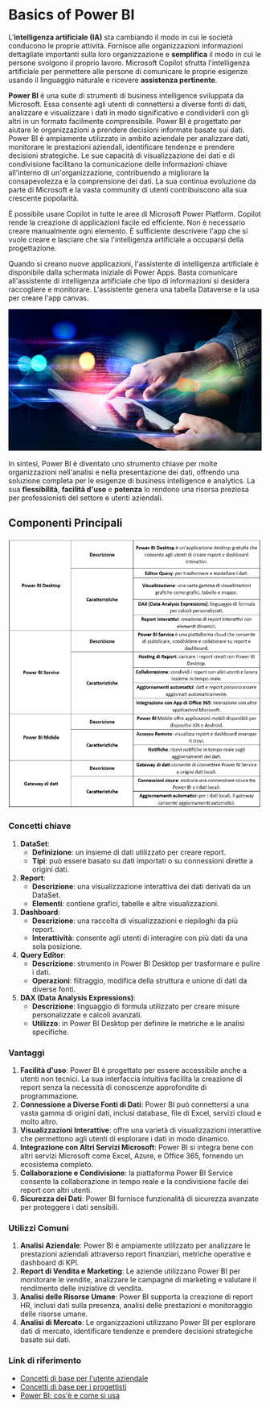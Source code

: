 # Basics of Power BI

L’**intelligenza artificiale (IA)** sta cambiando il modo in cui le società conducono le proprie attività. Fornisce alle organizzazioni informazioni dettagliate importanti sulla loro organizzazione e **semplifica** il modo in cui le persone svolgono il proprio lavoro. Microsoft Copilot sfrutta l'intelligenza artificiale per permettere alle persone di comunicare le proprie esigenze usando il linguaggio naturale e ricevere **assistenza pertinente**.

**Power BI** è una suite di strumenti di business intelligence sviluppata da Microsoft. Essa consente agli utenti di connettersi a diverse fonti di dati, analizzare e visualizzare i dati in modo significativo e condividerli con gli altri in un formato facilmente comprensibile. Power BI è progettato per aiutare le organizzazioni a prendere decisioni informate basate sui dati.
Power BI è ampiamente utilizzato in ambito aziendale per analizzare dati, monitorare le prestazioni aziendali, identificare tendenze e prendere decisioni strategiche. Le sue capacità di visualizzazione dei dati e di condivisione facilitano la comunicazione delle informazioni chiave all'interno di un'organizzazione, contribuendo a migliorare la consapevolezza e la comprensione dei dati. La sua continua evoluzione da parte di Microsoft e la vasta community di utenti contribuiscono alla sua crescente popolarità.

È possibile usare Copilot in tutte le aree di Microsoft Power Platform. Copilot rende la creazione di applicazioni facile ed efficiente. Non è necessario creare manualmente ogni elemento. È sufficiente descrivere l'app che si vuole creare e lasciare che sia l'intelligenza artificiale a occuparsi della progettazione.

Quando si creano nuove applicazioni, l'assistente di intelligenza artificiale è disponibile dalla schermata iniziale di Power Apps. Basta comunicare all'assistente di intelligenza artificiale che tipo di informazioni si desidera raccogliere e monitorare. L'assistente genera una tabella Dataverse e la usa per creare l'app canvas.

![power-platform](/img/power-platform/power-platform.png)

In sintesi, Power BI è diventato uno strumento chiave per molte organizzazioni nell'analisi e nella presentazione dei dati, offrendo una soluzione completa per le esigenze di business intelligence e analytics. La sua **flessibilità**, **facilità d'uso** e **potenza** lo rendono una risorsa preziosa per professionisti del settore e utenti aziendali.

## Componenti Principali

![Power BI](/img/power-platform/power-bi-generic.png)

### Concetti chiave
1. **DataSet**:
   - **Definizione**: un insieme di dati utilizzato per creare report.
   - **Tipi**: può essere basato su dati importati o su connessioni dirette a origini dati.
2. **Report**:
   - **Descrizione**: una visualizzazione interattiva dei dati derivati da un DataSet.
   - **Elementi**: contiene grafici, tabelle e altre visualizzazioni.
3. **Dashboard**:
   - **Descrizione**: una raccolta di visualizzazioni e riepiloghi da più report.
   - **Interattività**: consente agli utenti di interagire con più dati da una sola posizione.
4. **Query Editor**:
   - **Descrizione**: strumento in Power BI Desktop per trasformare e pulire i dati.
   - **Operazioni**: filtraggio, modifica della struttura e unione di dati da diverse fonti.
5. **DAX (Data Analysis Expressions)**:
   - **Descrizione**: linguaggio di formula utilizzato per creare misure personalizzate e calcoli avanzati.
   - **Utilizzo**: in Power BI Desktop per definire le metriche e le analisi specifiche.

### Vantaggi
1. **Facilità d'uso**: Power BI è progettato per essere accessibile anche a utenti non tecnici. La sua interfaccia intuitiva facilita la creazione di report senza la necessità di conoscenze approfondite di programmazione.
2. **Connessione a Diverse Fonti di Dati**: Power BI può connettersi a una vasta gamma di origini dati, inclusi database, file di Excel, servizi cloud e molto altro.
3. **Visualizzazioni Interattive**: offre una varietà di visualizzazioni interattive che permettono agli utenti di esplorare i dati in modo dinamico.
4. **Integrazione con Altri Servizi Microsoft**: Power BI si integra bene con altri servizi Microsoft come Excel, Azure, e Office 365, fornendo un ecosistema completo.
5. **Collaborazione e Condivisione**: la piattaforma Power BI Service consente la collaborazione in tempo reale e la condivisione facile dei report con altri utenti.
6. **Sicurezza dei Dati**: Power BI fornisce funzionalità di sicurezza avanzate per proteggere i dati sensibili.

### Utilizzi Comuni
1. **Analisi Aziendale**: Power BI è ampiamente utilizzato per analizzare le prestazioni aziendali attraverso report finanziari, metriche operative e dashboard di KPI.
2. **Report di Vendita e Marketing**: Le aziende utilizzano Power BI per monitorare le vendite, analizzare le campagne di marketing e valutare il rendimento delle iniziative di vendita.
3. **Analisi delle Risorse Umane**: Power BI supporta la creazione di report HR, inclusi dati sulla presenza, analisi delle prestazioni e monitoraggio delle risorse umane.
4. **Analisi di Mercato**: Le organizzazioni utilizzano Power BI per esplorare dati di mercato, identificare tendenze e prendere decisioni strategiche basate sui dati.

### Link di riferimento
* [Concetti di base per l'utente aziendale](https://learn.microsoft.com/en-us/power-bi/consumer/end-user-basic-concepts)
* [Concetti di base per i progettisti](https://learn.microsoft.com/en-us/power-bi/fundamentals/service-basic-concepts)
* [Power BI: cos'è e come si usa](https://www.nextre.it/cose-power-bi/)